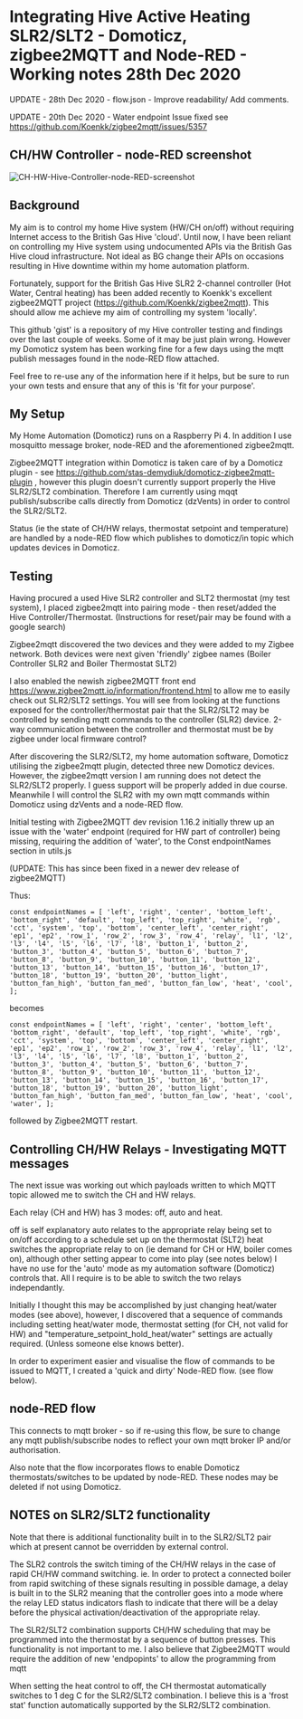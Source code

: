 
# Integrating Hive Active Heating SLR2/SLT2 - Domoticz, zigbee2MQTT and Node-RED - Working notes  28th Dec 2020


UPDATE - 28th Dec 2020 - flow.json - Improve readability/ Add comments.

UPDATE - 20th Dec 2020 - Water endpoint Issue fixed see https://github.com/Koenkk/zigbee2mqtt/issues/5357



## CH/HW Controller - node-RED screenshot

![CH-HW-Hive-Controller-node-RED-screenshot](https://user-images.githubusercontent.com/24318993/103233967-5a7af000-4936-11eb-81c0-5a5e522238ba.png)


Background
----
My aim is to control my home Hive system (HW/CH on/off) without requiring Internet access to the British Gas Hive 'cloud'. Until now, I have been reliant on controlling my Hive system using undocumented APIs via the British Gas Hive cloud infrastructure. Not ideal as BG change their APIs on occasions resulting in Hive downtime within my home automation platform.

Fortunately, support for the British Gas Hive SLR2 2-channel controller (Hot Water, Central heating) has been added recently to Koenkk's excellent zigbee2MQTT project (https://github.com/Koenkk/zigbee2mqtt). This should allow me achieve my aim of controlling my system 'locally'.

This github 'gist' is a repository of my Hive controller testing and findings over the last couple of weeks. Some of it may be just plain wrong. However my Domoticz system has been working fine for a few days using the mqtt publish messages found in the node-RED flow attached.

Feel free to re-use any of the information here if it helps, but be sure to run your own tests and ensure that any of this is 'fit for your purpose'.


My Setup
----
My Home Automation (Domoticz) runs on a Raspberry Pi 4. In addition I use mosquitto message broker, node-RED and the aforementioned zigbee2mqtt. 

Zigbee2MQTT integration within Domoticz is taken care of by a Domoticz plugin - see https://github.com/stas-demydiuk/domoticz-zigbee2mqtt-plugin , however this plugin doesn't currently support properly the Hive SLR2/SLT2 combination. Therefore I am currently using mqqt publish/subscribe calls directly from Domoticz (dzVents) in order to control the SLR2/SLT2.

Status (ie the state of CH/HW relays, thermostat setpoint and temperature) are handled by a node-RED flow which publishes to domoticz/in topic which updates devices in Domoticz. 


Testing
----
Having procured a used Hive SLR2 controller and SLT2 thermostat (my test system), I placed zigbee2mqtt into pairing mode - then reset/added the Hive Controller/Thermostat. (Instructions for reset/pair may be found with a google search)

Zigbee2mqtt discovered the two devices and they were added to my Zigbee network. Both devices were next given 'friendly' zigbee names (Boiler Controller SLR2 and Boiler Thermostat SLT2)

I also enabled the newish zigbee2MQTT front end https://www.zigbee2mqtt.io/information/frontend.html to allow me to easily check out SLR2/SLT2 settings. You will see from looking at the functions exposed for the controller/thermostat pair that the SLR2/SLT2 may be controlled by sending mqtt commands to the controller (SLR2) device. 2-way communication between the controller and thermostat must be by zigbee under local firmware control?

After discovering the SLR2/SLT2, my home automation software, Domoticz utilising the zigbee2mqtt plugin, detected three new Domoticz devices. However, the zigbee2mqtt version I am running does not detect the SLR2/SLT2 properly. I guess support will be properly added in due course. Meanwhile I will control the SLR2 with my own mqtt commands within Domoticz using dzVents and a node-RED flow.


Initial testing with Zigbee2MQTT dev revision 1.16.2 initially threw up an issue with the 'water' endpoint (required for HW part of controller) being missing, requiring the addition of 'water', to the Const endpointNames section in utils.js

(UPDATE: This has since been fixed in a newer dev release of zigbee2MQTT)

Thus:

`const endpointNames = [ 'left', 'right', 'center', 'bottom_left', 'bottom_right', 'default', 'top_left', 'top_right', 'white', 'rgb', 'cct', 'system', 'top', 'bottom', 'center_left', 'center_right', 'ep1', 'ep2', 'row_1', 'row_2', 'row_3', 'row_4', 'relay', 'l1', 'l2', 'l3', 'l4', 'l5', 'l6', 'l7', 'l8', 'button_1', 'button_2', 'button_3', 'button_4', 'button_5', 'button_6', 'button_7', 'button_8', 'button_9', 'button_10', 'button_11', 'button_12', 'button_13', 'button_14', 'button_15', 'button_16', 'button_17', 'button_18', 'button_19', 'button_20', 'button_light', 'button_fan_high', 'button_fan_med', 'button_fan_low', 'heat', 'cool', ];`

becomes

`const endpointNames = [ 'left', 'right', 'center', 'bottom_left', 'bottom_right', 'default', 'top_left', 'top_right', 'white', 'rgb', 'cct', 'system', 'top', 'bottom', 'center_left', 'center_right', 'ep1', 'ep2', 'row_1', 'row_2', 'row_3', 'row_4', 'relay', 'l1', 'l2', 'l3', 'l4', 'l5', 'l6', 'l7', 'l8', 'button_1', 'button_2', 'button_3', 'button_4', 'button_5', 'button_6', 'button_7', 'button_8', 'button_9', 'button_10', 'button_11', 'button_12', 'button_13', 'button_14', 'button_15', 'button_16', 'button_17', 'button_18', 'button_19', 'button_20', 'button_light', 'button_fan_high', 'button_fan_med', 'button_fan_low', 'heat', 'cool', 'water', ];`

followed by Zigbee2MQTT restart.

Controlling CH/HW Relays - Investigating MQTT messages
----
The next issue was working out which payloads written to which MQTT topic allowed me to switch the CH and HW relays.

Each relay (CH and HW) has 3 modes: off, auto and heat.

off is self explanatory auto relates to the appropriate relay being set to on/off according to a schedule set up on the thermostat (SLT2) heat switches the appropriate relay to on (ie demand for CH or HW, boiler comes on), although other setting appear to come into play (see notes below) I have no use for the 'auto' mode as my automation software (Domoticz) controls that. All I require is to be able to switch the two relays independantly.

Initially I thought this may be accomplished by just changing heat/water modes (see above), however, I discovered that a sequence of commands including setting heat/water mode, thermostat setting (for CH, not valid for HW) and "temperature_setpoint_hold_heat/water" settings are actually required. (Unless someone else knows better).

In order to experiment easier and visualise the flow of commands to be issued to MQTT, I created a 'quick and dirty' Node-RED flow. (see flow below). 

node-RED flow
----
This connects to mqtt broker - so if re-using this flow, be sure to change any mqtt publish/subscribe nodes to reflect your own mqtt broker IP and/or authorisation.

Also note that the flow incorporates flows to enable Domoticz thermostats/switches to be updated by node-RED. These nodes may be deleted if not using Domoticz. 

NOTES on SLR2/SLT2 functionality
----

Note that there is additional functionality built in to the SLR2/SLT2 pair which at present cannot be overridden by external control.

The SLR2 controls the switch timing of the CH/HW relays in the case of rapid CH/HW command switching. ie. In order to protect a connected boiler from rapid switching of these signals resulting in possible damage, a delay is built in to the SLR2 meaning that the controller goes into a mode where the relay LED status indicators flash to indicate that there will be a delay before the physical activation/deactivation of the appropriate relay.

The SLR2/SLT2 combination supports CH/HW scheduling that may be programmed into the thermostat by a sequence of button presses. This functionality is not important to me. I also believe that Zigbee2MQTT would require the addition of new 'endpopints' to allow the programming from mqtt

When setting the heat control to off, the CH thermostat automatically switches to 1 deg C for the SLR2/SLT2 combination. I believe this is a 'frost stat' function automatically supported by the SLR2/SLT2 combination.
